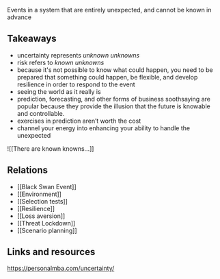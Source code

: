Events in a system that are entirely unexpected, and cannot be known in advance

## Takeaways

- uncertainty represents _unknown unknowns_
- risk refers to _known unknowns_
- because it's not possible to know what could happen, you need to be prepared that something could happen, be flexible, and develop resilience in order to respond to the event
- seeing the world as it really is
- prediction, forecasting, and other forms of business soothsaying are popular because they provide the illusion that the future is knowable and controllable.
- exercises in prediction aren’t worth the cost
- channel your energy into enhancing your ability to handle the unexpected

![[There are known knowns...]]

## Relations

- [[Black Swan Event]]
- [[Environment]]
- [[Selection tests]]
- [[Resilience]]
- [[Loss aversion]]
- [[Threat Lockdown]]
- [[Scenario planning]]

## Links and resources

https://personalmba.com/uncertainty/
